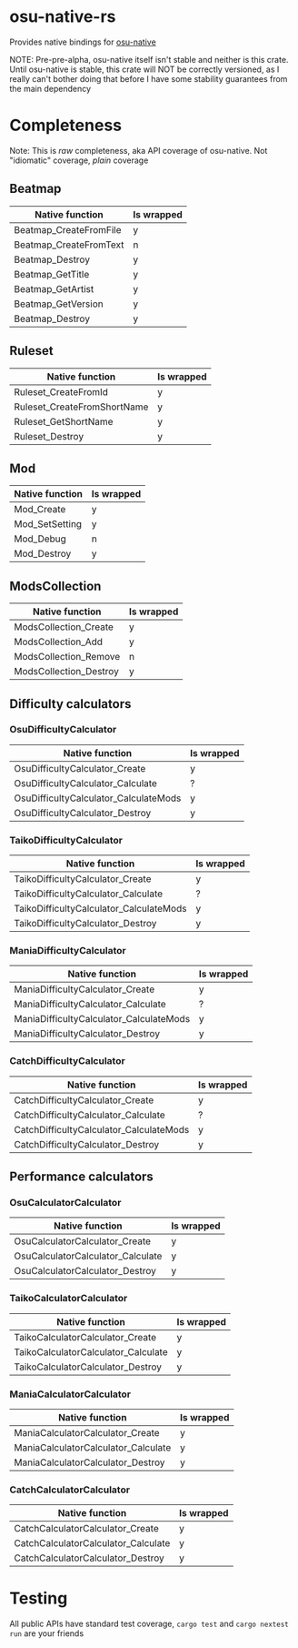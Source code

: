 # osu-native-rs

Provides native bindings for [osu-native](https://github.com/minisbett/osu-native-new)

NOTE: Pre-pre-alpha, osu-native itself isn't stable and neither is this crate. Until osu-native is stable, this crate will NOT be correctly versioned, as I really can't bother doing that before I have some stability guarantees from the main dependency

# Completeness

Note: This is *raw* completeness, aka API coverage of osu-native. Not "idiomatic" coverage, *plain* coverage

## Beatmap 

| Native function                         | Is wrapped |
| --------------------------------------- | ---------- |
| Beatmap_CreateFromFile                  |      y     |
| Beatmap_CreateFromText                  |      n     |
| Beatmap_Destroy                         |      y     |
| Beatmap_GetTitle                        |      y     |
| Beatmap_GetArtist                       |      y     |
| Beatmap_GetVersion                      |      y     |
| Beatmap_Destroy                         |      y     |

## Ruleset

| Native function                         | Is wrapped |
| --------------------------------------- | ---------- |
| Ruleset_CreateFromId                    |      y     |
| Ruleset_CreateFromShortName             |      y     |
| Ruleset_GetShortName                    |      y     |
| Ruleset_Destroy                         |      y     |

## Mod

| Native function                         | Is wrapped |
| --------------------------------------- | ---------- |
| Mod_Create                              |      y     |
| Mod_SetSetting                          |      y     |
| Mod_Debug                               |      n     |
| Mod_Destroy                             |      y     |

## ModsCollection

| Native function                         | Is wrapped |
| --------------------------------------- | ---------- |
| ModsCollection_Create                   |      y     |
| ModsCollection_Add                      |      y     |
| ModsCollection_Remove                   |      n     |
| ModsCollection_Destroy                  |      y     | 

## Difficulty calculators

### OsuDifficultyCalculator

| Native function                         | Is wrapped |
| --------------------------------------- | ---------- |
| OsuDifficultyCalculator_Create          |      y     |
| OsuDifficultyCalculator_Calculate       |      ?     |
| OsuDifficultyCalculator_CalculateMods   |      y     |
| OsuDifficultyCalculator_Destroy         |      y     |

### TaikoDifficultyCalculator 

| Native function                         | Is wrapped |
| --------------------------------------- | ---------- |
| TaikoDifficultyCalculator_Create        |      y     |
| TaikoDifficultyCalculator_Calculate     |      ?     |
| TaikoDifficultyCalculator_CalculateMods |      y     |
| TaikoDifficultyCalculator_Destroy       |      y     |

### ManiaDifficultyCalculator 

| Native function                         | Is wrapped |
| --------------------------------------- | ---------- |
| ManiaDifficultyCalculator_Create        |      y     |
| ManiaDifficultyCalculator_Calculate     |      ?     |
| ManiaDifficultyCalculator_CalculateMods |      y     |
| ManiaDifficultyCalculator_Destroy       |      y     |

### CatchDifficultyCalculator 

| Native function                         | Is wrapped |
| --------------------------------------- | ---------- |
| CatchDifficultyCalculator_Create        |      y     |
| CatchDifficultyCalculator_Calculate     |      ?     |
| CatchDifficultyCalculator_CalculateMods |      y     |
| CatchDifficultyCalculator_Destroy       |      y     |

## Performance calculators

### OsuCalculatorCalculator

| Native function                         | Is wrapped |
| --------------------------------------- | ---------- |
| OsuCalculatorCalculator_Create          |      y     |
| OsuCalculatorCalculator_Calculate       |      y     |
| OsuCalculatorCalculator_Destroy         |      y     |

### TaikoCalculatorCalculator 

| Native function                         | Is wrapped |
| --------------------------------------- | ---------- |
| TaikoCalculatorCalculator_Create        |      y     |
| TaikoCalculatorCalculator_Calculate     |      y     |
| TaikoCalculatorCalculator_Destroy       |      y     |

### ManiaCalculatorCalculator 

| Native function                         | Is wrapped |
| --------------------------------------- | ---------- |
| ManiaCalculatorCalculator_Create        |      y     |
| ManiaCalculatorCalculator_Calculate     |      y     |
| ManiaCalculatorCalculator_Destroy       |      y     |

### CatchCalculatorCalculator 

| Native function                         | Is wrapped |
| --------------------------------------- | ---------- |
| CatchCalculatorCalculator_Create        |      y     |
| CatchCalculatorCalculator_Calculate     |      y     |
| CatchCalculatorCalculator_Destroy       |      y     |

# Testing

All public APIs have standard test coverage, `cargo test` and `cargo nextest run` are your friends 
